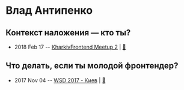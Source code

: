 # Влад Антипенко

## Контекст наложения — кто ты?
- 2018 Feb 17 -- [KharkivFrontend Meetup 2](https://youtu.be/0-FR5nkHlYU)  | [:notebook:](https://drive.google.com/drive/folders/1lSJXwKT7JuzuTHr1hm7JFuzTr1sIkWpu)  
## Что делать, если ты молодой фронтендер?
- 2017 Nov 04 -- [WSD 2017 - Киев](https://www.youtube.com/watch?v=d3aLqdCAPOs)  | [:notebook:](https://wsd.events/2017/11/04/pres/youth-front/)  
